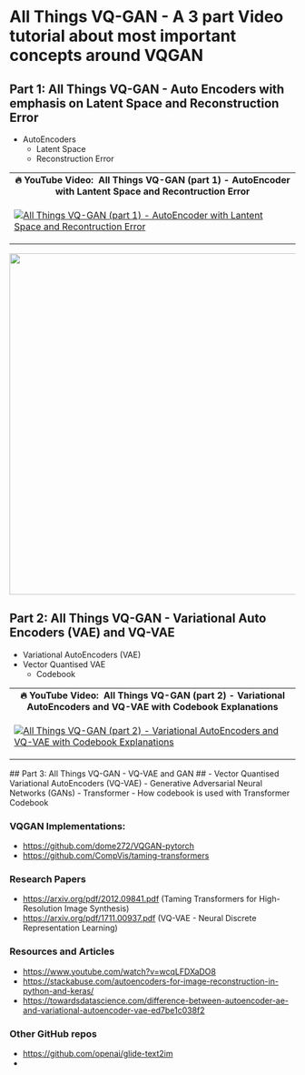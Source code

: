 # All Things VQ-GAN - A 3 part Video tutorial about most important concepts around VQGAN #

## Part 1: All Things VQ-GAN - Auto Encoders with emphasis on Latent Space and Reconstruction Error ##
- AutoEncoders 
  - Latent Space 
  - Reconstruction Error

<table class="table table-striped table-bordered table-vcenter">
    <tr>
        <td align="center"><b>🔥&nbsp;YouTube Video:&nbsp; All Things VQ-GAN (part 1) - AutoEncoder with Lantent Space and Recontruction Error</b></td>
    </tr>
    <tr>
        <td>
            <div>
                
[![All Things VQ-GAN (part 1) - AutoEncoder with Lantent Space and Recontruction Error](https://img.youtube.com/vi/Q0YPkEbaOIY/0.jpg)](https://www.youtube.com/watch?v=Q0YPkEbaOIY)

  </tr>
</table>
<div align="center">
  <img src="https://github.com/prodramp/DeepWorks/blob/main/AllThings-VQGAN/images/ae.png?raw=true" width="600" />
</div> 


## Part 2: All Things VQ-GAN - Variational Auto Encoders (VAE) and VQ-VAE ##
- Variational AutoEncoders (VAE)
- Vector Quantised VAE 
  - Codebook

<table class="table table-striped table-bordered table-vcenter">
    <tr>
        <td align="center"><b>🔥&nbsp;YouTube Video:&nbsp; All Things VQ-GAN (part 2) - Variational AutoEncoders and VQ-VAE with Codebook Explanations</b></td>
    </tr>
    <tr>
        <td>
            <div>
                
[![All Things VQ-GAN (part 2) - Variational AutoEncoders and VQ-VAE with Codebook Explanations](https://img.youtube.com/vi/e82awmSJm-Y/0.jpg)](https://www.youtube.com/watch?v=e82awmSJm-Y)

  </tr>
</table>
## Part 3: All Things VQ-GAN - VQ-VAE and GAN ##
- Vector Quantised Variational AutoEncoders (VQ-VAE)
- Generative Adversarial Neural Networks (GANs) 
  - Transformer 
  - How codebook is used with Transformer Codebook

###  VQGAN Implementations:
- https://github.com/dome272/VQGAN-pytorch
- https://github.com/CompVis/taming-transformers


### Research Papers
- https://arxiv.org/pdf/2012.09841.pdf (Taming Transformers for High-Resolution Image Synthesis)
- https://arxiv.org/pdf/1711.00937.pdf (VQ-VAE - Neural Discrete Representation Learning)

### Resources and Articles
- https://www.youtube.com/watch?v=wcqLFDXaDO8
- https://stackabuse.com/autoencoders-for-image-reconstruction-in-python-and-keras/
- https://towardsdatascience.com/difference-between-autoencoder-ae-and-variational-autoencoder-vae-ed7be1c038f2


### Other GitHub repos
- https://github.com/openai/glide-text2im
- 